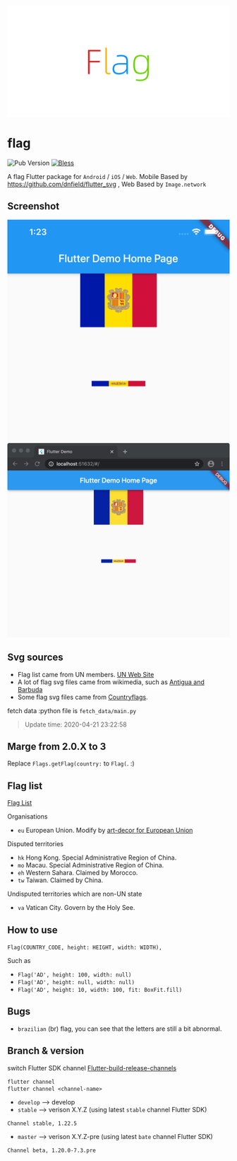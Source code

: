 ![Logo](./.github/flag.png)

# flag
![Pub Version](https://img.shields.io/pub/v/flag?style=flat-square)
[![Bless](https://img.shields.io/badge/bless-God-brightgreen?style=flat-square)](https://lunagao.github.io/BlessYourCodeTag/)

A flag Flutter package for `Android` / `iOS` / `Web`. Mobile Based by https://github.com/dnfield/flutter_svg , Web Based by `Image.network`

## Screenshot
![Screenshot](./github/image.png)
![Screenshot](./github/image_web.jpg)

## Svg sources
* Flag list came from UN members. [UN Web Site](https://www.un.org/en/member-states/index.html) 
* A lot of flag svg files came from wikimedia, such as [Antigua and Barbuda](https://commons.wikimedia.org/wiki/File:Flag_of_Antigua_and_Barbuda.svg)
* Some flag svg files came from [Countryflags](https://www.countryflags.com/en/).

fetch data :python file is `fetch_data/main.py`

> Update time: 2020-04-21 23:22:58

## Marge from 2.0.X to 3
Replace `Flags.getFlag(country:` to `Flag(`.   :)

## Flag list

[Flag List](https://github.com/LunaGao/flag_flutter/wiki/UN-numbers-list)

Organisations
* `eu` European Union. Modify by [art-decor for European Union](https://www.art-decor.org/mediawiki/index.php?title=File:Flag_eu.svg)

Disputed territories
* `hk` Hong Kong. Special Administrative Region of China.
* `mo` Macau. Special Administrative Region of China.
* `eh` Western Sahara. Claimed by Morocco.
* `tw` Taiwan. Claimed by China.

Undisputed territories which are non-UN state
* `va` Vatican City. Govern by the Holy See.

## How to use

`Flag(COUNTRY_CODE, height: HEIGHT, width: WIDTH),`

Such as
* `Flag('AD', height: 100, width: null)`
* `Flag('AD', height: null, width: null)`
* `Flag('AD', height: 10, width: 100, fit: BoxFit.fill)`

## Bugs
* `brazilian` (br) flag, you can see that the letters are still a bit abnormal.

## Branch & version
switch Flutter SDK channel
[Flutter-build-release-channels](https://github.com/flutter/flutter/wiki/Flutter-build-release-channels)
```
flutter channel
flutter channel <channel-name>
```
* `develop` --> develop
* `stable` --> verison X.Y.Z  (using latest `stable` channel Flutter SDK)
```
Channel stable, 1.22.5
```
* `master` --> verison X.Y.Z-pre  (using latest `bate` channel Flutter SDK)
```
Channel beta, 1.20.0-7.3.pre
```
